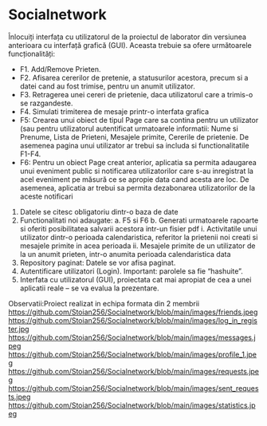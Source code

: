 # Socialnetwork

Înlocuiți interfața cu utilizatorul de la proiectul de laborator din versiunea anterioara cu interfață grafică (GUI). Aceasta trebuie sa ofere următoarele funcționalități:
- F1. Add/Remove Prieten. 
- F2. Afisarea cererilor de pretenie, a statusurilor acestora, precum si a datei cand au fost trimise, pentru un anumit utilizator. 
- F3. Retragerea unei cereri de prietenie, daca utilizatorul care a trimis-o se razgandeste.
- F4. Simulati trimiterea de mesaje printr-o interfata grafica
- F5: Crearea unui obiect de tipul Page care sa contina pentru un utilizator (sau pentru 
utilizatorul autentificat urmatoarele informatii: Nume si Prenume, Lista de Prieteni, 
Mesajele primite, Cererile de prietenie. De asemenea pagina unui utilizator ar trebui sa 
includa si functionalitatile F1-F4.
- F6: Pentru un obiect Page creat anterior, aplicatia sa permita adaugarea unui eveniment 
public si notificarea utilizatorilor care s-au inregistrat la acel eveniment pe măsură ce se 
apropie data cand acesta are loc. De asemenea, aplicatia ar trebui sa permita 
dezabonarea utilizatorilor de la aceste notificari

1. Datele se citesc obligatoriu dintr-o baza de date
2. Functionalitati noi adaugate: 
  a. F5 si F6
  b. Generati urmatoarele rapoarte si oferiti posibilitatea salvarii acestora intr-un fisier pdf
        i. Activitatile unui utilizator dintr-o perioada calendaristica, referitor la prietenii noi 
creati si mesajele primite in acea perioada
        ii. Mesajele primite de un utilizator de la un anumit prieten, intr-o anumita perioada 
calendaristica data
3. Repository paginat: Datele se vor afisa paginat.
4. Autentificare utilizatori (Login). Important: parolele sa fie “hashuite”.
5. Interfata cu utilizatorul (GUI), proiectata cat mai apropiat de cea a unei aplicatii reale – se va 
evalua la prezentare.

Observatii:Proiect realizat in echipa formata din 2 membrii
https://github.com/Stoian256/Socialnetwork/blob/main/images/friends.jpeg
https://github.com/Stoian256/Socialnetwork/blob/main/images/log_in_register.jpg
https://github.com/Stoian256/Socialnetwork/blob/main/images/messages.jpeg
https://github.com/Stoian256/Socialnetwork/blob/main/images/profile_1.jpeg
https://github.com/Stoian256/Socialnetwork/blob/main/images/requests.jpeg
https://github.com/Stoian256/Socialnetwork/blob/main/images/sent_requests.jpeg
https://github.com/Stoian256/Socialnetwork/blob/main/images/statistics.jpeg

